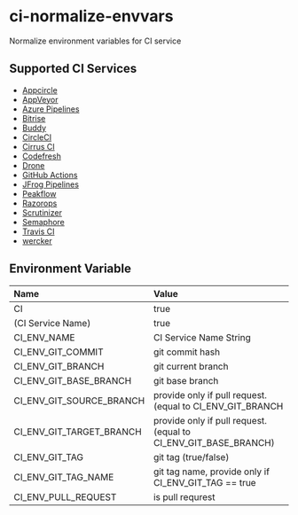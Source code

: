 # ci-normalize-envvars

Normalize environment variables for CI service

## Supported CI Services

* [Appcircle][]
* [AppVeyor][]
* [Azure Pipelines][]
* [Bitrise][]
* [Buddy][]
* [CircleCI][]
* [Cirrus CI][]
* [Codefresh][]
* [Drone][]
* [GitHub Actions][]
* [JFrog Pipelines][]
* [Peakflow][]
* [Razorops][]
* [Scrutinizer][]
* [Semaphore][]
* [Travis CI][]
* [wercker][]

## Environment Variable

|Name|Value|
|:--|:--|
|CI|true|
|(CI Service Name)|true|
|CI_ENV_NAME|CI Service Name String|
|CI_ENV_GIT_COMMIT|git commit hash|
|CI_ENV_GIT_BRANCH|git current branch|
|CI_ENV_GIT_BASE_BRANCH|git base branch|
|CI_ENV_GIT_SOURCE_BRANCH|provide only if pull request. (equal to CI_ENV_GIT_BRANCH|
|CI_ENV_GIT_TARGET_BRANCH|provide only if pull request. (equal to CI_ENV_GIT_BASE_BRANCH)|
|CI_ENV_GIT_TAG|git tag (true/false)|
|CI_ENV_GIT_TAG_NAME|git tag name, provide only if CI_ENV_GIT_TAG == true|
|CI_ENV_PULL_REQUEST|is pull requrest|

[Appcircle]:https://appcircle.io/
[AppVeyor]:https://www.appveyor.com
[Azure Pipelines]:https://azure.microsoft.com/ja-jp/services/devops/pipelines/
[Bitrise]:https://www.bitrise.io
[Buddy]:https://buddy.works
[CircleCI]:https://circleci.com
[Cirrus CI]:https://cirrus-ci.org/
[Codefresh]:https://codefresh.io/
[Codeship]:https://codeship.com/
[Drone]:https://cloud.drone.io/
[GitHub Actions]:https://help.github.com/en/articles/about-github-actions
[JFrog Pipelines]:https://www.jfrog.com/confluence/display/JFROG/JFrog+Pipelines
[Peakflow]:https://www.peakflow.io/
[Razorops]:https://razorops.com/
[Scrutinizer]:https://scrutinizer-ci.com
[Semaphore]:https://semaphoreci.com/product
[Travis CI]:https://travis-ci.com/
[wercker]:http://www.wercker.com/
